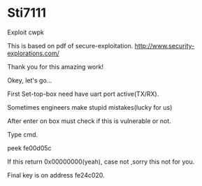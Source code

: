 # Sti7111
Exploit cwpk

This is based on pdf of secure-exploitation. 
http://www.security-explorations.com/

Thank you for this amazing work!

Okey, let's go...

First Set-top-box need have uart port active(TX/RX).

Sometimes engineers make stupid mistakes(lucky for us)

After enter on box must check if this is vulnerable or not.

Type cmd.

peek fe00d05c

If this return 0x00000000(yeah), case not ,sorry this not for you.

Final key is on address fe24c020. 
